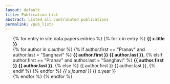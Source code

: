 ```yaml
---
layout: default
title: Publication List
abstract: Listed all contributed publications
permalink: /pub_list/
---
```


<ul>
{% for entry in site.data.papers.entries %}
    {% for x in entry %}
        <b> {{ x.title }} </b><br />
            {% for author in x.author %}
                {% if author.first == "Pranav" and author.last = "Sanghavi" %}
                    <b>{{ author.first }} {{ author.last }}</b>, 
                {% elsif author.first == "Pranav" and author.last = "Sanghavi" %}
                    <b>{{ author.first }} {{ author.last }}</b>,
                {% else %}
                    {{ author.first }} {{ author.last }},
                {% endif %}
            {% endfor %} <i> {{ x.journal }} </i> {{ x.year }}<br /> 
    {% endfor %}
{% endfor %}
</ul>